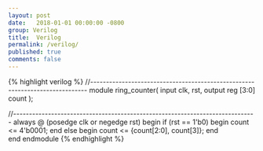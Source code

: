 ```yaml
---
layout: post
date:   2018-01-01 00:00:00 -0800
group: Verilog
title:  Verilog
permalink: /verilog/
published: true
comments: false
---
```


{% highlight verilog %}
//-----------------------------------------------------------------------------
module ring_counter( 
  input clk, rst,
  output reg [3:0] count
);

//-----------------------------------------------------------------------------
always @ (posedge clk or negedge rst) begin
  if (rst == 1'b0) begin
    count <= 4'b0001;
  end else begin 
    count <= {count[2:0], count[3]};
  end                     
end
endmodule
{% endhighlight %}
